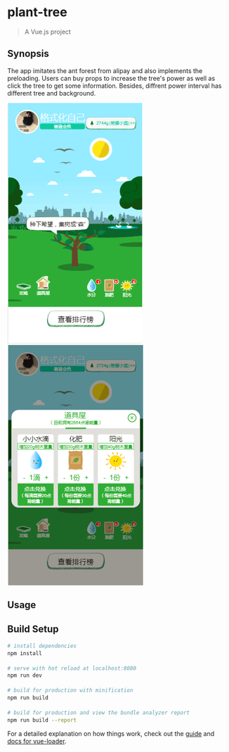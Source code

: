 # plant-tree

> A Vue.js project

## Synopsis
The app imitates the ant forest from alipay and also implements the preloading. Users can buy props to increase the tree's power as well as click the tree to get some information. Besides, diffrent power interval has different tree and background.

![main](https://github.com/BerryHuang99/plant-tree/blob/master/plant-tree.png)
![prop house](https://github.com/BerryHuang99/plant-tree/blob/master/prop-house.png)

## Usage


## Build Setup

``` bash
# install dependencies
npm install

# serve with hot reload at localhost:8080
npm run dev

# build for production with minification
npm run build

# build for production and view the bundle analyzer report
npm run build --report
```

For a detailed explanation on how things work, check out the [guide](http://vuejs-templates.github.io/webpack/) and [docs for vue-loader](http://vuejs.github.io/vue-loader).
